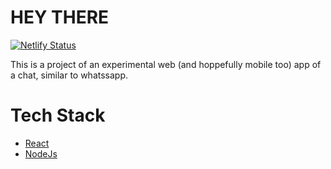 # HEY THERE

[![Netlify Status](https://api.netlify.com/api/v1/badges/88427807-601e-4dfd-99e1-454c9186ca98/deploy-status)](https://app.netlify.com/sites/heythere/deploys)

This is a project of an experimental web (and hoppefully mobile too) app of a chat,
similar to whatssapp.

# Tech Stack

- [React](https://reactjs.org/)
- [NodeJs](https://nodejs.org/)
